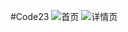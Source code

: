 #Code23
![首页](http://git.oschina.net/uploads/images/2016/0422/091619_f5c1aabb_386852.jpeg "首页")
![详情页](http://git.oschina.net/uploads/images/2016/0420/103524_b8988cfc_386852.jpeg "详情页")